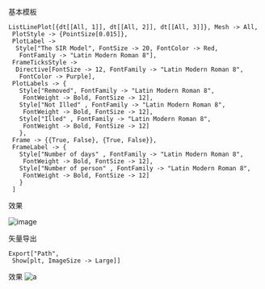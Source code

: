 基本模板

```
ListLinePlot[{dt[[All, 1]], dt[[All, 2]], dt[[All, 3]]}, Mesh -> All, 
 PlotStyle -> {PointSize[0.015]},
 PlotLabel -> 
  Style["The SIR Model", FontSize -> 20, FontColor -> Red, 
   FontFamily -> "Latin Modern Roman 8"],
 FrameTicksStyle -> 
  Directive[FontSize -> 12, FontFamily -> "Latin Modern Roman 8", 
   FontColor -> Purple],
 PlotLabels -> {
   Style["Removed", FontFamily -> "Latin Modern Roman 8", 
    FontWeight -> Bold, FontSize -> 12],
   Style["Not Illed" , FontFamily -> "Latin Modern Roman 8", 
    FontWeight -> Bold, FontSize -> 12],
   Style["Illed" , FontFamily -> "Latin Modern Roman 8", 
    FontWeight -> Bold, FontSize -> 12]
   },
 Frame -> {{True, False}, {True, False}},
 FrameLabel -> {
   Style["Number of days" , FontFamily -> "Latin Modern Roman 8", 
    FontWeight -> Bold, FontSize -> 12],
   Style["Number of person" , FontFamily -> "Latin Modern Roman 8", 
    FontWeight -> Bold, FontSize -> 12]
   }
 ]
 ```
 
 效果
 
 ![image](https://user-images.githubusercontent.com/10304206/161023624-c9041640-afb0-4aba-bf56-c3c3945b3c96.png)

矢量导出 
```
Export["Path", 
 Show[plt, ImageSize -> Large]]
```

效果
![a](https://user-images.githubusercontent.com/10304206/161025018-61f18d2e-cabc-4bde-99ff-e288a174fee3.svg)


